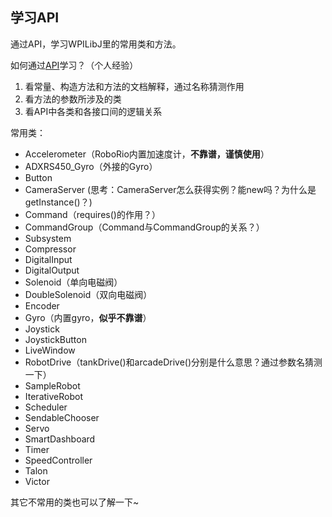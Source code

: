## 学习API
通过API，学习WPILibJ里的常用类和方法。

如何通过[API](http://first.wpi.edu/FRC/roborio/release/docs/java/)学习？（个人经验）
1. 看常量、构造方法和方法的文档解释，通过名称猜测作用
2. 看方法的参数所涉及的类
3. 看API中各类和各接口间的逻辑关系

常用类：

- Accelerometer（RoboRio内置加速度计，**不靠谱，谨慎使用**）
- ADXRS450_Gyro（外接的Gyro）
- Button
- CameraServer (思考：CameraServer怎么获得实例？能new吗？为什么是getInstance()？)
- Command（requires()的作用？）
- CommandGroup（Command与CommandGroup的关系？）
- Subsystem
- Compressor
- DigitalInput
- DigitalOutput
- Solenoid（单向电磁阀）
- DoubleSolenoid（双向电磁阀）
- Encoder
- Gyro（内置gyro，**似乎不靠谱**）
- Joystick
- JoystickButton
- LiveWindow
- RobotDrive（tankDrive()和arcadeDrive()分别是什么意思？通过参数名猜测一下）
- SampleRobot
- IterativeRobot
- Scheduler
- SendableChooser
- Servo
- SmartDashboard
- Timer
- SpeedController
- Talon
- Victor

其它不常用的类也可以了解一下~